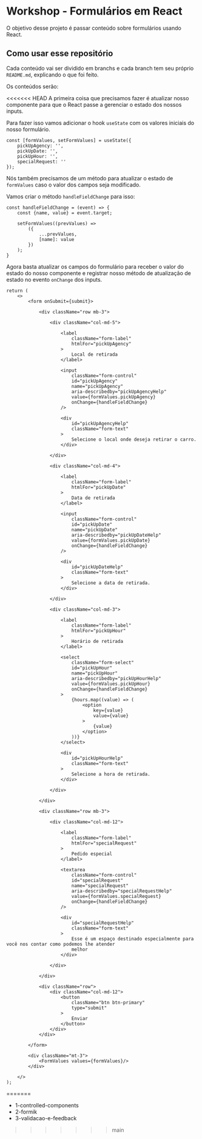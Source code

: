 # Workshop - Formulários em React

O objetivo desse projeto é passar conteúdo sobre formulários usando React.

## Como usar esse repositório

Cada conteúdo vai ser dividido em branchs e cada branch tem seu próprio `README.md`, explicando o que foi feito.

Os conteúdos serão:

<<<<<<< HEAD
A primeira coisa que precisamos fazer é atualizar nosso componente para que o React passe a gerenciar o estado dos nossos inputs.

Para fazer isso vamos adicionar o hook `useState` com os valores iniciais do nosso formulário.

```
const [formValues, setFormValues] = useState({
    pickUpAgency: '',
    pickUpDate: '',
    pickUpHour: '',
    specialRequest: ''
});
```

Nós também precisamos de um método para atualizar o estado de `formValues` caso o valor dos campos seja modificado.

Vamos criar o método `handleFieldChange` para isso:

```
const handleFieldChange = (event) => {
    const {name, value} = event.target;

    setFormValues((prevValues) =>
        ({
            ...prevValues,
            [name]: value
        })
    );
}
```

Agora basta atualizar os campos do formulário para receber o valor do estado do nosso componente e registrar nosso método de atualização de estado no evento `onChange` dos inputs.

```
return (
    <>
        <form onSubmit={submit}>

            <div className="row mb-3">

                <div className="col-md-5">

                    <label
                        className="form-label"
                        htmlFor="pickUpAgency"
                    >
                        Local de retirada
                    </label>

                    <input
                        className="form-control"
                        id="pickUpAgency"
                        name="pickUpAgency"
                        aria-describedby="pickUpAgencyHelp"
                        value={formValues.pickUpAgency}
                        onChange={handleFieldChange}
                    />

                    <div
                        id="pickUpAgencyHelp"
                        className="form-text"
                    >
                        Selecione o local onde deseja retirar o carro.
                    </div>

                </div>

                <div className="col-md-4">

                    <label
                        className="form-label"
                        htmlFor="pickUpDate"
                    >
                        Data de retirada
                    </label>

                    <input
                        className="form-control"
                        id="pickUpDate"
                        name="pickUpDate"
                        aria-describedby="pickUpDateHelp"
                        value={formValues.pickUpDate}
                        onChange={handleFieldChange}
                    />

                    <div
                        id="pickUpDateHelp"
                        className="form-text"
                    >
                        Selecione a data de retirada.
                    </div>

                </div>

                <div className="col-md-3">

                    <label
                        className="form-label"
                        htmlFor="pickUpHour"
                    >
                        Horário de retirada
                    </label>

                    <select
                        className="form-select"
                        id="pickUpHour"
                        name="pickUpHour"
                        aria-describedby="pickUpHourHelp"
                        value={formValues.pickUpHour}
                        onChange={handleFieldChange}
                    >
                        {hours.map((value) => (
                            <option
                                key={value}
                                value={value}
                            >
                                {value}
                            </option>
                        ))}
                    </select>

                    <div
                        id="pickUpHourHelp"
                        className="form-text"
                    >
                        Selecione a hora de retirada.
                    </div>

                </div>

            </div>

            <div className="row mb-3">

                <div className="col-md-12">

                    <label
                        className="form-label"
                        htmlFor="specialRequest"
                    >
                        Pedido especial
                    </label>

                    <textarea
                        className="form-control"
                        id="specialRequest"
                        name="specialRequest"
                        aria-describedby="specialRequestHelp"
                        value={formValues.specialRequest}
                        onChange={handleFieldChange}
                    />

                    <div
                        id="specialRequestHelp"
                        className="form-text"
                    >
                        Esse é um espaço destinado especialmente para você nos contar como podemos lhe atender
                        melhor
                    </div>

                </div>

            </div>

            <div className="row">
                <div className="col-md-12">
                    <button
                        className="btn btn-primary"
                        type="submit"
                    >
                        Enviar
                    </button>
                </div>
            </div>

        </form>

        <div className="mt-3">
            <FormValues values={formValues}/>
        </div>

    </>
);
```
=======
* 1-controlled-components
* 2-formik
* 3-validacao-e-feedback
>>>>>>> main
